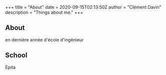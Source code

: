 +++
title = "About"
date = 2020-09-15T02:13:50Z
author = "Clément Davin"
description = "Things about me."
+++

## About

en dernière année d'école d'ingénieur

## School
Epita